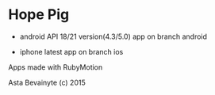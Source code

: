 Hope Pig
===========================

+ android API 18/21 version(4.3/5.0) app on branch android

+ iphone latest app on branch ios

Apps made with RubyMotion

Asta Bevainyte (c)
2015
